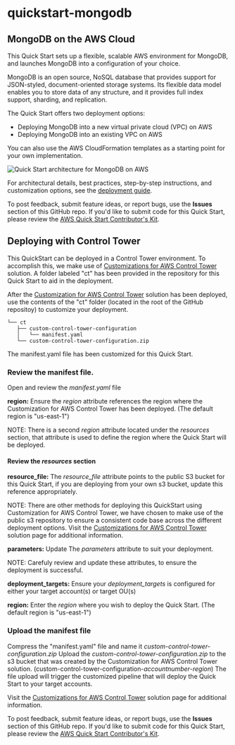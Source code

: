 # quickstart-mongodb
## MongoDB on the AWS Cloud

This Quick Start sets up a flexible, scalable AWS environment for MongoDB, and launches MongoDB into a configuration of your choice.

MongoDB is an open source, NoSQL database that provides support for JSON-styled, document-oriented storage systems. 
Its flexible data model enables you to store data of any structure, and it provides full index support, sharding, and replication.

The Quick Start offers two deployment options:

- Deploying MongoDB into a new virtual private cloud (VPC) on AWS
- Deploying MongoDB into an existing VPC on AWS

You can also use the AWS CloudFormation templates as a starting point for your own implementation.

![Quick Start architecture for MongoDB on AWS](https://d0.awsstatic.com/partner-network/QuickStart/datasheets/mongodb-architecture-on-aws.png)

For architectural details, best practices, step-by-step instructions, and customization options, see the 
[deployment guide](https://fwd.aws/3d33d).

To post feedback, submit feature ideas, or report bugs, use the **Issues** section of this GitHub repo.
If you'd like to submit code for this Quick Start, please review the [AWS Quick Start Contributor's Kit](https://aws-quickstart.github.io/). 

## Deploying with Control Tower
This QuickStart can be deployed in a Control Tower environment. To accomplish this, we make use of [Customizations for AWS Control Tower](https://aws.amazon.com/solutions/implementations/customizations-for-aws-control-tower/?did=sl_card&trk=sl_card) solution. A folder labeled "ct" has been provided in the repository for this Quick Start to aid in the deployment.

After the [Customization for AWS Control Tower](https://aws.amazon.com/solutions/implementations/customizations-for-aws-control-tower/?did=sl_card&trk=sl_card) solution has been deployed, use the contents of the "ct" folder (located in the root of the GitHub repositoy) to customize your deployment.
```
└── ct
   ├── custom-control-tower-configuration
   │   └── manifest.yaml
   └── custom-control-tower-configuration.zip
```
The manifest.yaml file has been customized for this Quick Start. 

### Review the manifest file.

Open and review the *manifest.yaml* file

**region:** Ensure the _region_ attribute references the region where the Customization for AWS Control Tower has been deployed. (The default region is "us-east-1")

NOTE: There is a second _region_ attribute located under the _resources_ section, that attribute is used to define the region where the Quick Start will be deployed. 

#### Review the _resources_ section
**resource_file:** The _resource_file_ attribute points to the public S3 bucket for this Quick Start, if you are deploying from your own s3 bucket, update this reference appropriately.

NOTE: There are other methods for deploying this QuickStart using Customization for AWS Control Tower, we have chosen to make use of the public s3 repository to ensure a consistent code base across the different deployment options. Visit the [Customizations for AWS Control Tower](https://aws.amazon.com/solutions/implementations/customizations-for-aws-control-tower/?did=sl_card&trk=sl_card) solution page for additional information.

**parameters:** Update The _parameters_ attribute to suit your deployment. 

NOTE: Carefuly review and update these attributes, to ensure the deployment is successful.

**deployment_targets:** Ensure your _deployment_targets_ is configured for either your target account(s) or target OU(s)

**region:** Enter the _region_ where you wish to deploy the Quick Start. (The default region is "us-east-1")

### Upload the manifest file
Compress the "manifest.yaml" file and name it *custom-control-tower-configuration.zip*
Upload the *custom-control-tower-configuration.zip* to the s3 bucket that was created by the Customization for AWS Control Tower solution. (custom-control-tower-configuration-_accountnumber_-_region_)
The file upload will trigger the customized pipeline that will deploy the Quick Start to your target accounts.

Visit the [Customizations for AWS Control Tower](https://aws.amazon.com/solutions/implementations/customizations-for-aws-control-tower/?did=sl_card&trk=sl_card) solution page for additional information.


To post feedback, submit feature ideas, or report bugs, use the **Issues** section of this GitHub repo.
If you'd like to submit code for this Quick Start, please review the [AWS Quick Start Contributor's Kit](https://aws-quickstart.github.io/).
